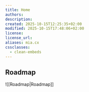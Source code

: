 ```yaml
---
title: Home
authors:
description:
created: 2025-10-15T12:25:35+02:00
modified: 2025-10-15T17:48:06+02:00
license:
license_url:
aliases: mia.cx
cssclasses:
  - clean-embeds
---
```


## Roadmap

![[Roadmap|Roadmap]]
